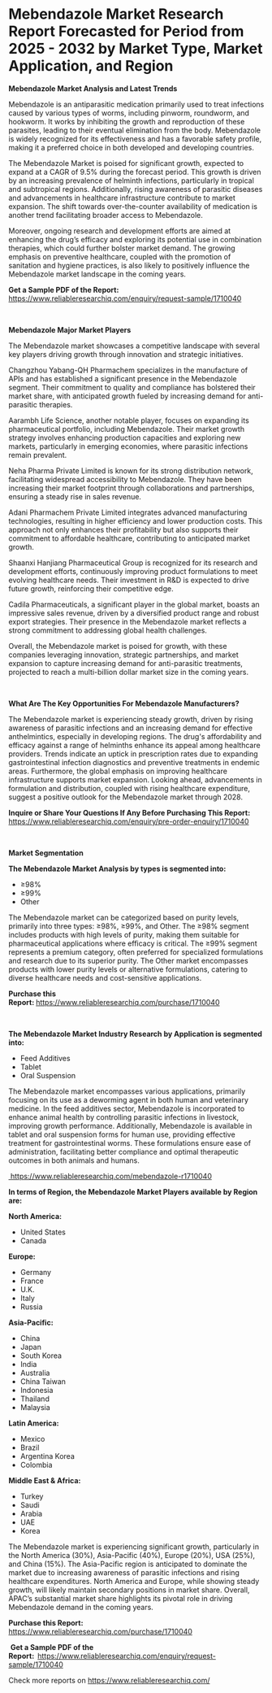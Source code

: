<p><h1>Mebendazole Market Research Report Forecasted for Period from 2025 -  2032 by Market Type, Market Application, and Region</h1></p><p><strong>Mebendazole Market Analysis and Latest Trends</strong></p>
<p><p>Mebendazole is an antiparasitic medication primarily used to treat infections caused by various types of worms, including pinworm, roundworm, and hookworm. It works by inhibiting the growth and reproduction of these parasites, leading to their eventual elimination from the body. Mebendazole is widely recognized for its effectiveness and has a favorable safety profile, making it a preferred choice in both developed and developing countries.</p><p>The Mebendazole Market is poised for significant growth, expected to expand at a CAGR of 9.5% during the forecast period. This growth is driven by an increasing prevalence of helminth infections, particularly in tropical and subtropical regions. Additionally, rising awareness of parasitic diseases and advancements in healthcare infrastructure contribute to market expansion. The shift towards over-the-counter availability of medication is another trend facilitating broader access to Mebendazole.</p><p>Moreover, ongoing research and development efforts are aimed at enhancing the drug’s efficacy and exploring its potential use in combination therapies, which could further bolster market demand. The growing emphasis on preventive healthcare, coupled with the promotion of sanitation and hygiene practices, is also likely to positively influence the Mebendazole market landscape in the coming years.</p></p>
<p><strong>Get a Sample PDF of the Report:&nbsp;</strong> <a href="https://www.reliableresearchiq.com/enquiry/request-sample/1710040?utm_campaign=2456&utm_medium=2&utm_source=Github&utm_content=ia&utm_term=27032025&utm_id=mebendazole">https://www.reliableresearchiq.com/enquiry/request-sample/1710040</a></p>
<p>&nbsp;</p>
<p><strong>Mebendazole Major Market Players</strong></p>
<p><p>The Mebendazole market showcases a competitive landscape with several key players driving growth through innovation and strategic initiatives. </p><p>Changzhou Yabang-QH Pharmachem specializes in the manufacture of APIs and has established a significant presence in the Mebendazole segment. Their commitment to quality and compliance has bolstered their market share, with anticipated growth fueled by increasing demand for anti-parasitic therapies.</p><p>Aarambh Life Science, another notable player, focuses on expanding its pharmaceutical portfolio, including Mebendazole. Their market growth strategy involves enhancing production capacities and exploring new markets, particularly in emerging economies, where parasitic infections remain prevalent.</p><p>Neha Pharma Private Limited is known for its strong distribution network, facilitating widespread accessibility to Mebendazole. They have been increasing their market footprint through collaborations and partnerships, ensuring a steady rise in sales revenue.</p><p>Adani Pharmachem Private Limited integrates advanced manufacturing technologies, resulting in higher efficiency and lower production costs. This approach not only enhances their profitability but also supports their commitment to affordable healthcare, contributing to anticipated market growth.</p><p>Shaanxi Hanjiang Pharmaceutical Group is recognized for its research and development efforts, continuously improving product formulations to meet evolving healthcare needs. Their investment in R&D is expected to drive future growth, reinforcing their competitive edge.</p><p>Cadila Pharmaceuticals, a significant player in the global market, boasts an impressive sales revenue, driven by a diversified product range and robust export strategies. Their presence in the Mebendazole market reflects a strong commitment to addressing global health challenges.</p><p>Overall, the Mebendazole market is poised for growth, with these companies leveraging innovation, strategic partnerships, and market expansion to capture increasing demand for anti-parasitic treatments, projected to reach a multi-billion dollar market size in the coming years.</p></p>
<p>&nbsp;</p>
<p><strong>What Are The Key Opportunities For Mebendazole Manufacturers?</strong></p>
<p><p>The Mebendazole market is experiencing steady growth, driven by rising awareness of parasitic infections and an increasing demand for effective anthelmintics, especially in developing regions. The drug's affordability and efficacy against a range of helminths enhance its appeal among healthcare providers. Trends indicate an uptick in prescription rates due to expanding gastrointestinal infection diagnostics and preventive treatments in endemic areas. Furthermore, the global emphasis on improving healthcare infrastructure supports market expansion. Looking ahead, advancements in formulation and distribution, coupled with rising healthcare expenditure, suggest a positive outlook for the Mebendazole market through 2028.</p></p>
<p><strong>Inquire or Share Your Questions If Any Before Purchasing This Report:</strong> <a href="https://www.reliableresearchiq.com/enquiry/pre-order-enquiry/1710040?utm_campaign=2456&utm_medium=2&utm_source=Github&utm_content=ia&utm_term=27032025&utm_id=mebendazole">https://www.reliableresearchiq.com/enquiry/pre-order-enquiry/1710040</a></p>
<p>&nbsp;</p>
<p><strong>Market Segmentation</strong></p>
<p><strong>The Mebendazole Market Analysis by types is segmented into:</strong></p>
<p><ul><li>≥98%</li><li>≥99%</li><li>Other</li></ul></p>
<p><p>The Mebendazole market can be categorized based on purity levels, primarily into three types: ≥98%, ≥99%, and Other. The ≥98% segment includes products with high levels of purity, making them suitable for pharmaceutical applications where efficacy is critical. The ≥99% segment represents a premium category, often preferred for specialized formulations and research due to its superior purity. The Other market encompasses products with lower purity levels or alternative formulations, catering to diverse healthcare needs and cost-sensitive applications.</p></p>
<p><strong>Purchase this Report:&nbsp;</strong><a href="https://www.reliableresearchiq.com/purchase/1710040?utm_campaign=2456&utm_medium=2&utm_source=Github&utm_content=ia&utm_term=27032025&utm_id=mebendazole">https://www.reliableresearchiq.com/purchase/1710040</a></p>
<p>&nbsp;</p>
<p><strong>The Mebendazole Market Industry Research by Application is segmented into:</strong></p>
<p><ul><li>Feed Additives</li><li>Tablet</li><li>Oral Suspension</li></ul></p>
<p><p>The Mebendazole market encompasses various applications, primarily focusing on its use as a deworming agent in both human and veterinary medicine. In the feed additives sector, Mebendazole is incorporated to enhance animal health by controlling parasitic infections in livestock, improving growth performance. Additionally, Mebendazole is available in tablet and oral suspension forms for human use, providing effective treatment for gastrointestinal worms. These formulations ensure ease of administration, facilitating better compliance and optimal therapeutic outcomes in both animals and humans.</p></p>
<p><a href="https://www.reliableresearchiq.com/mebendazole-r1710040?utm_campaign=2456&utm_medium=2&utm_source=Github&utm_content=ia&utm_term=27032025&utm_id=mebendazole">&nbsp;https://www.reliableresearchiq.com/mebendazole-r1710040</a></p>
<p><strong>In terms of Region, the Mebendazole Market Players available by Region are:</strong></p>
<p>
    <p> <strong> North America: </strong>
        <ul>
            <li>United States</li>
            <li>Canada</li>
        </ul>
        </p> 
    <p> <strong> Europe: </strong>
        <ul>
            <li>Germany</li>
            <li>France</li>
            <li>U.K.</li>
            <li>Italy</li>
            <li>Russia</li>
        </ul>
        </p> 
    <p> <strong> Asia-Pacific: </strong>
        <ul>
            <li>China</li>
            <li>Japan</li>
            <li>South Korea</li>
            <li>India</li>
            <li>Australia</li>
            <li>China Taiwan</li>
            <li>Indonesia</li>
            <li>Thailand</li>
            <li>Malaysia</li>
        </ul>
        </p> 
    <p> <strong> Latin America: </strong>
        <ul>
            <li>Mexico</li>
            <li>Brazil</li>
            <li>Argentina Korea</li>
            <li>Colombia</li>
        </ul>
        </p> 
    <p> <strong> Middle East & Africa: </strong>
        <ul>
            <li>Turkey</li>
            <li>Saudi</li>
            <li>Arabia</li>
            <li>UAE</li>
            <li>Korea</li>
        </ul>
    </p>
    </p>
<p><p>The Mebendazole market is experiencing significant growth, particularly in the North America (30%), Asia-Pacific (40%), Europe (20%), USA (25%), and China (15%). The Asia-Pacific region is anticipated to dominate the market due to increasing awareness of parasitic infections and rising healthcare expenditures. North America and Europe, while showing steady growth, will likely maintain secondary positions in market share. Overall, APAC’s substantial market share highlights its pivotal role in driving Mebendazole demand in the coming years.</p></p>
<p><strong>Purchase this Report: </strong><a href="https://www.reliableresearchiq.com/purchase/1710040?utm_campaign=2456&utm_medium=2&utm_source=Github&utm_content=ia&utm_term=27032025&utm_id=mebendazole">https://www.reliableresearchiq.com/purchase/1710040</a></p>
<p>&nbsp;<strong>Get a Sample PDF of the Report:&nbsp;&nbsp;</strong><a href="https://www.reliableresearchiq.com/enquiry/request-sample/1710040?utm_campaign=2456&utm_medium=2&utm_source=Github&utm_content=ia&utm_term=27032025&utm_id=mebendazole">https://www.reliableresearchiq.com/enquiry/request-sample/1710040</a></p>
<p><strong></strong></p>
<p>Check more reports on <a href="https://www.reliableresearchiq.com/?utm_campaign=2456&utm_medium=2&utm_source=Github&utm_content=ia&utm_term=27032025&utm_id=mebendazole">https://www.reliableresearchiq.com/</a></p>